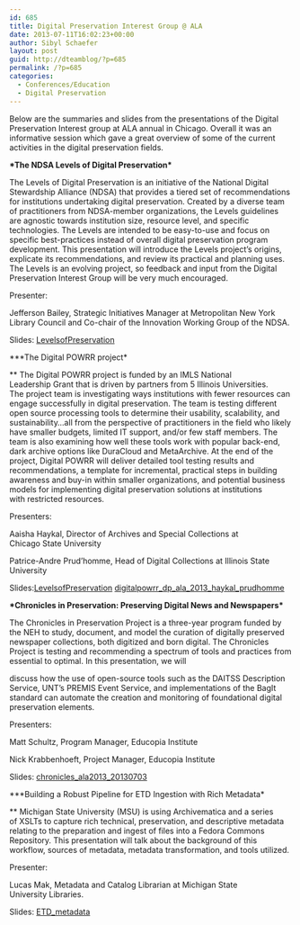 ```yaml
---
id: 685
title: Digital Preservation Interest Group @ ALA
date: 2013-07-11T16:02:23+00:00
author: Sibyl Schaefer
layout: post
guid: http://dteamblog/?p=685
permalink: /?p=685
categories:
  - Conferences/Education
  - Digital Preservation
---
```

Below are the summaries and slides from the presentations of the Digital Preservation Interest group at ALA annual in Chicago. Overall it was an informative session which gave a great overview of some of the current activities in the digital preservation fields.

**\*The NDSA Levels of Digital Preservation\***
  
The Levels of Digital Preservation is an initiative of the National Digital Stewardship Alliance (NDSA) that provides a tiered set of recommendations for institutions undertaking digital preservation. Created by a diverse team of practitioners from NDSA-member organizations, the Levels guidelines are agnostic towards institution size, resource level, and specific technologies. The Levels are intended to be easy-to-use and focus on specific best-practices instead of overall digital preservation program development. This presentation will introduce the Levels project&#8217;s origins, explicate its recommendations, and review its practical and planning uses. The Levels is an evolving project, so feedback and input from the Digital Preservation Interest Group will be very much encouraged.<!--more-->

Presenter:
  
Jefferson Bailey, Strategic Initiatives Manager at Metropolitan New York Library Council and Co-chair of the Innovation Working Group of the NDSA.
  
Slides: [LevelsofPreservation](http://rockarch.org/programs/digital/bitsandbytes/wp-content/uploads/2013/07/LevelsofPreservation.pptx)

**\*The Digital POWRR project\*
  
** The Digital POWRR project is funded by an IMLS National Leadership Grant that is driven by partners from 5 Illinois Universities. The project team is investigating ways institutions with fewer resources can engage successfully in digital preservation. The team is testing different open source processing tools to determine their usability, scalability, and sustainability&#8230;all from the perspective of practitioners in the field who likely have smaller budgets, limited IT support, and/or few staff members. The team is also examining how well these tools work with popular back-end, dark archive options like DuraCloud and MetaArchive. At the end of the project, Digital POWRR will deliver detailed tool testing results and recommendations, a template for incremental, practical steps in building awareness and buy-in within smaller organizations, and potential business models for implementing digital preservation solutions at institutions with restricted resources.

Presenters:
  
Aaisha Haykal, Director of Archives and Special Collections at Chicago State University
  
Patrice-Andre Prud’homme, Head of Digital Collections at Illinois State University
  
Slides:[LevelsofPreservation](http://rockarch.org/programs/digital/bitsandbytes/wp-content/uploads/2013/07/LevelsofPreservation1.pptx) [digitalpowrr\_dp\_ala\_2013\_haykal_prudhomme](http://rockarch.org/programs/digital/bitsandbytes/wp-content/uploads/2013/07/digitalpowrr_dp_ala_2013_haykal_prudhomme.pptx)

**\*Chronicles in Preservation: Preserving Digital News and Newspapers\***
  
The Chronicles in Preservation Project is a three-year program funded by the NEH to study, document, and model the curation of digitally preserved newspaper collections, both digitized and born digital. The Chronicles Project is testing and recommending a spectrum of tools and practices from essential to optimal. In this presentation, we will
  
discuss how the use of open-source tools such as the DAITSS Description Service, UNT’s PREMIS Event Service, and implementations of the BagIt standard can automate the creation and monitoring of foundational digital preservation elements.

Presenters:
  
Matt Schultz, Program Manager, Educopia Institute
  
Nick Krabbenhoeft, Project Manager, Educopia Institute
  
Slides: [chronicles\_ala2013\_20130703](http://rockarch.org/programs/digital/bitsandbytes/wp-content/uploads/2013/07/chronicles_ala2013_20130703.pdf)

**\*Building a Robust Pipeline for ETD Ingestion with Rich Metadata\*
  
** Michigan State University (MSU) is using Archivematica and a series of XSLTs to capture rich technical, preservation, and descriptive metadata relating to the preparation and ingest of files into a Fedora Commons Repository. This presentation will talk about the background of this workflow, sources of metadata, metadata transformation, and tools utilized.

Presenter:
  
Lucas Mak, Metadata and Catalog Librarian at Michigan State University Libraries.
  
Slides: [ETD_metadata](http://rockarch.org/programs/digital/bitsandbytes/wp-content/uploads/2013/07/ETD_metadata.pdf)